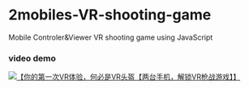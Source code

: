 # 2mobiles-VR-shooting-game
Mobile Controler&amp;Viewer VR shooting game using JavaScript

### video demo
[![【你的第一次VR体验，何必是VR头盔【两台手机，解锁VR枪战游戏】】 ]({https://i2.hdslb.com/bfs/archive/0aa3b5335bf4aaecbf044b77eb7bbf3aa8a43e7c.jpg@.webp})]({https://www.bilibili.com/video/BV1ov4y1w7mP?share_source=copy_web&vd_source=395898f4863457afa740c26e99f445db} "【你的第一次VR体验，何必是VR头盔【两台手机，解锁VR枪战游戏】】 ")

